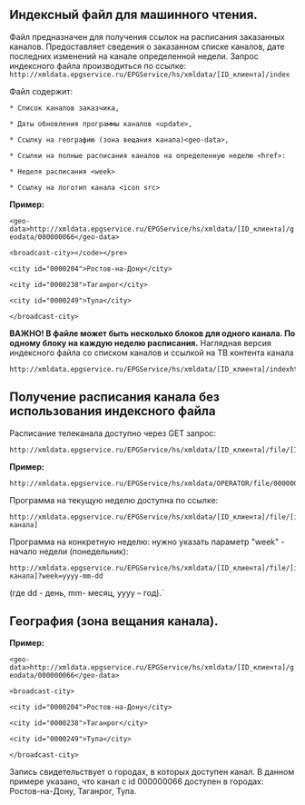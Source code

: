 
## Индексный файл для машинного чтения.

Файл предназначен для получения ссылок на расписания заказанных каналов. Предоставляет сведения о заказанном списке каналов, дате последних изменений на канале определенной недели.
Запрос индексного файла производиться по ссылке:
`http://xmldata.epgservice.ru/EPGService/hs/xmldata/[ID_клиента]/index`

Файл содержит:

`* Список каналов заказчика,`

`* Даты обновления программы каналов <update>,`

`* Ссылку на географию (зона вещания канала)<geo-data>,`

`* Ссылки на полные расписания каналов на определенную неделю <href>:`

`* Неделя расписания <week>`

`* Ссылку на логотип канала <icon src>`

**Пример:**

`<geo-data>http://xmldata.epgservice.ru/EPGService/hs/xmldata/[ID_клиента]/geodata/000000066</geo-data>`

`<broadcast-city></code></pre>`

`<city id="0000204">Ростов-на-Дону</city>`

`<city id="0000238">Таганрог</city>`

`<city id="0000249">Тула</city>`

`</broadcast-city>`



**ВАЖНО! В файле может быть несколько блоков для одного канала. По одному блоку на каждую неделю расписания.**
Наглядная версия индексного файла со списком каналов и ссылкой на ТВ контента канала
<pre><code>http://xmldata.epgservice.ru/EPGService/hs/xmldata/[ID_клиента]/indexhtml</code></pre>

## Получение расписания канала без использования индексного файла
Расписание телеканала доступно через GET запрос:
<pre><code>http://xmldata.epgservice.ru/EPGService/hs/xmldata/[ID_клиента]/file/[ID_канала]</code></pre>

**Пример:**

<pre><code>http://xmldata.epgservice.ru/EPGService/hs/xmldata/OPERATOR/file/000000452</code></pre>

Программа на текущую неделю доступна по ссылке:
<pre><code>http://xmldata.epgservice.ru/EPGService/hs/xmldata/[ID_клиента]/file/[id канала]
</code></pre>
Программа на конкретную неделю: нужно указать параметр "week" - начало недели (понедельник):
<pre><code>http://xmldata.epgservice.ru/EPGService/hs/xmldata/[ID_клиента]/file/[id канала]?week=yyyy-mm-dd</code></pre>
(где dd - день, mm- месяц, yyyy – год).`

## География (зона вещания канала).


**Пример:**

`<geo-data>http://xmldata.epgservice.ru/EPGService/hs/xmldata/[ID_клиента]/geodata/000000066</geo-data>`

`<broadcast-city>`

`<city id="0000204">Ростов-на-Дону</city>`

`<city id="0000238">Таганрог</city>`

`<city id="0000249">Тула</city>`

`</broadcast-city>`

Запись свидетельствует о городах, в которых доступен канал.
В данном примере указано, что канал с id 000000066 доступен в городах: Ростов-на-Дону, Таганрог, Тула.